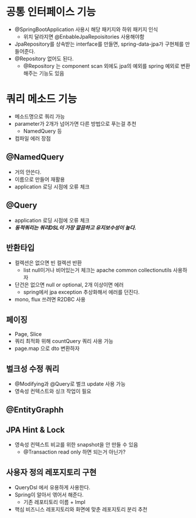 # 공통 인터페이스 기능
- @SpringBootApplication 사용시 해당 패키지와 하위 패키지 인식
  - 위치 달라지면 @EnbableJpaRepoisitories 사용해야함
- JpaRepository를 상속받는 interface를 만들면, spring-data-jpa가 구현체를 만들어준다.
- @Repository 없어도 된다.
    - @Repository 는 component scan 외에도 jpa의 예외를 spring 예외로 변환해주는 기능도 있음
    
# 쿼리 메소드 기능
- 메소드명으로 쿼리 가능
- parameter가 2개가 넘어가면 다른 방법으로 푸는걸 추천
    - NamedQuery 등
- 컴파일 에러 장점

## @NamedQuery
- 거의 안쓴다.
- 이름으로 만들어 재활용
- application 로딩 시점에 오류 체크

## @Query
- application 로딩 시점에 오류 체크
- ***동적쿼리는 쿼리DSL이 가장 깔끔하고 유지보수성이 높다.***

## 반환타입
- 컬렉션은 없으면 빈 컬렉션 반환
  - list null이거나 비어있는거 체크는 apache common collectionutils 사용하자
- 단건은 없으면 null or optional, 2개 이상이면 에러
  - spring에서 jpa exception 추상화해서 에러를 던진다.
- mono, flux 쓰려면  R2DBC 사용

## 페이징
- Page, Slice
- 쿼리 최적화 위해 countQuery 쿼리 사용 가능
- page.map 으로 dto 변환하자

## 벌크성 수정 쿼리
- @Modifying과 @Query로 벌크 update 사용 가능
- 영속성 컨텍스트와 싱크 작업이 필요

## @EntityGraphh

## JPA Hint & Lock
- 영속성 컨텍스트 비교를 위한 snapshot을 안 만들 수 있음
  - @Transaction read only 하면 되는거 아닌가?

## 사용자 정의 레포지토리 구현
- QueryDsl 에서 유용하게 사용한다.
- Spring이 알아서 엮어서 해준다.
  - 기존 레포티토리 이름 + Impl
- 핵심 비즈니스 레포지토리와 화면에 맞춘 레포지토리 분리 추천